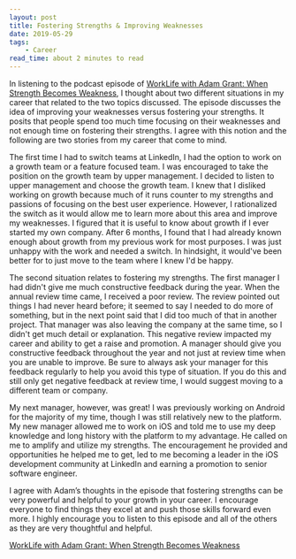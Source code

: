 ```yaml
---
layout: post
title: Fostering Strengths & Improving Weaknesses
date: 2019-05-29
tags: 
    - Career
read_time: about 2 minutes to read
---
```


In listening to the podcast episode of [WorkLife with Adam Grant: When Strength Becomes Weakness](https://podcasts.apple.com/us/podcast/when-strength-becomes-weakness/id1346314086?i=1000436121595), I thought about two different situations in my career that related to the two topics discussed. The episode discusses the idea of improving your weaknesses versus fostering your strengths. It posits that people spend too much time focusing on their weaknesses and not enough time on fostering their strengths. I agree with this notion and the following are two stories from my career that come to mind. 

The first time I had to switch teams at LinkedIn, I had the option to work on a growth team or a feature focused team. I was encouraged to take the position on the growth team by upper management. I decided to listen to upper management and choose the growth team. I knew that I disliked working on growth because much of it runs counter to my strengths and passions of focusing on the best user experience. However, I rationalized the switch as it would allow me to learn more about this area and improve my weaknesses. I figured that it is useful to know about growth if I ever started my own company. After 6 months, I found that I had already known enough about growth from my previous work for most purposes. I was just unhappy with the work and needed a switch. In hindsight, it would've been better for to just move to the team where I knew I'd be happy. 

The second situation relates to fostering my strengths. The first manager I had didn't give me much constructive feedback during the year. When the annual review time came, I received a poor review. The review pointed out things I had never heard before; it seemed to say I needed to do more of something, but in the next point said that I did too much of that in another project. That manager was also leaving the company at the same time, so I didn't get much detail or explanation. This negative review impacted my career and ability to get a raise and promotion. A manager should give you constructive feedback throughout the year and not just at review time when you are unable to improve. Be sure to always ask your manager for this feedback regularly to help you avoid this type of situation. If you do this and still only get negative feedback at review time, I would suggest moving to a different team or company. 

My next manager, however, was great! I was previously working on Android for the majority of my time, though I was still relatively new to the platform. My new manager allowed me to work on iOS and told me to use my deep knowledge and long history with the platform to my advantage. He called on me to amplify and utilize my strengths. The encouragement he provided and opportunities he helped me to get, led to me becoming a leader in the iOS development community at LinkedIn and earning a promotion to senior software engineer.

I agree with Adam’s thoughts in the episode that fostering strengths can be very powerful and helpful to your growth in your career. I encourage everyone to find things they excel at and push those skills forward even more. I highly encourage you to listen to this episode and all of the others as they are very thoughtful and helpful. 

[WorkLife with Adam Grant: When Strength Becomes Weakness](https://podcasts.apple.com/us/podcast/when-strength-becomes-weakness/id1346314086?i=1000436121595)